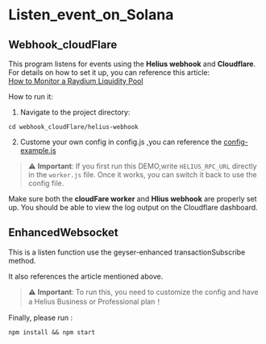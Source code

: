 # Listen_event_on_Solana

## Webhook_cloudFlare

This program listens for events using the **Helius webhook** and **Cloudflare**.  
For details on how to set it up, you can reference this article:  
[How to Monitor a Raydium Liquidity Pool](https://www.helius.dev/blog/how-to-monitor-a-raydium-liquidity-pool#set-up-a-cloudflare-worker)


How to run it:

1. Navigate to the project directory:

`cd webhook_cloudFlare/helius-webhook`


2. Custome your own config in config.js ,you can reference the [config-example.js](/webhook_cloudFlare/config-example.js)

> ⚠️ **Important**: If you first run this DEMO,write `HELIUS_RPC_URL` directly in the `worker.js` file. Once it works, you can switch it back to use the config file.


Make sure both the **cloudFare worker** and **Hlius webhook** are properly set up.
You should be able to view the log output on the Cloudflare dashboard.

## EnhancedWebsocket

This is a listen function use the geyser-enhanced transactionSubscribe method.

It also references the article mentioned above.

> ⚠️ **Important**: To run this, you need to customize the config and have a Helius Business or Professional plan！


Finally,  please run :  

 `npm install && npm start  ` 